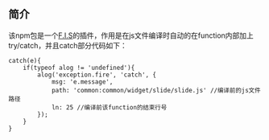 ## 简介

该npm包是一个[F.I.S](https://fis.baidu.com)的插件，作用是在js文件编译时自动的在function内部加上try/catch，并且catch部分代码如下：
    
    catch(e){
        if(typeof alog != 'undefined'){
            alog('exception.fire', 'catch', {
                msg: 'e.message',
                path: 'common:common/widget/slide/slide.js' //编译前的js文件路径
                ln: 25 //编译前该function的结束行号
            });
        }
    }
    